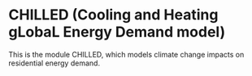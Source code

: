 # CHILLED (Cooling and Heating gLobaL Energy Demand model)

This is the module CHILLED, which models climate change impacts on residential energy demand.